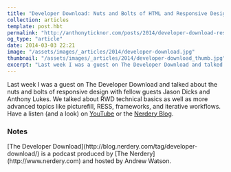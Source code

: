 ```yaml
---
title: "Developer Download: Nuts and Bolts of HTML and Responsive Design"
collection: articles
template: post.hbt
permalink: "http://anthonyticknor.com/posts/2014/developer-download-responsive-web-design/"
og_type: "article"
date: 2014-03-03 22:21
image: "/assets/images/_articles/2014/developer-download.jpg"
thumbnail: "/assets/images/_articles/2014/developer-download_thumb.jpg"
excerpt: "Last week I was a guest on The Developer Download and talked about the nuts and bolts of responsive design with fellow guests Jason Dicks and Anthony Lukes."
---
```

Last week I was a guest on The Developer Download and talked about the nuts and bolts of responsive design with fellow guests Jason Dicks and Anthony Lukes. We talked about RWD technical basics as well as more advanced topics like picturefill, RESS, frameworks, and iterative workflows. Have a listen (and a look) on [YouTube](https://www.youtube.com/watch?v=i1KLCBlj3n0) or the [Nerdery Blog](http://blog.nerdery.com/2014/01/nerdcast-78-developer-download-nuts-bolts-html-responsive-design/).

### Notes

<div class="attribution">
[The Developer Download](http://blog.nerdery.com/tag/developer-download/) is a podcast produced by [The Nerdery](http://www.nerdery.com) and hosted by Andrew Watson. 
</div>